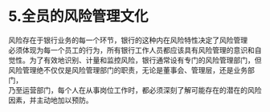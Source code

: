 # 5.全员的风险管理文化

风险存在于银行业务的每一个环节，银行的这种内在风险特性决定了风险管理<br />
    必须体现为每一个员工的行为，所有银行工作人员都应该具有风险管理的意识和自<br />
    觉性。为了有效地识别、计量和监控风险，银行通常设有专门的风险管理部门，但<br />
    风险管理绝不仅仅是风险管理部门的职责，无论是董事会、管理层，还是业务部门，<br />
    乃至运营部门，每个人在从事岗位工作时，都必须深刻了解可能存在的潜在的风险<br />
  因素，并主动地加以预防。
